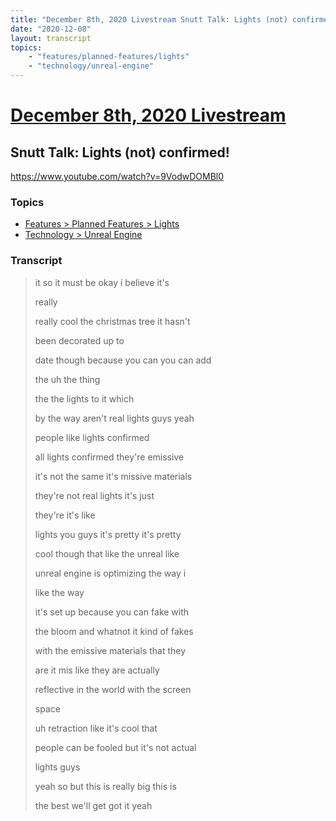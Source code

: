 ```yaml
---
title: "December 8th, 2020 Livestream Snutt Talk: Lights (not) confirmed!"
date: "2020-12-08"
layout: transcript
topics:
    - "features/planned-features/lights"
    - "technology/unreal-engine"
---
```

# [December 8th, 2020 Livestream](../2020-12-08.md)
## Snutt Talk: Lights (not) confirmed!
https://www.youtube.com/watch?v=9VodwDOMBl0

### Topics
* [Features > Planned Features > Lights](../topics/features/planned-features/lights.md)
* [Technology > Unreal Engine](../topics/technology/unreal-engine.md)

### Transcript

> it so it must be okay i believe it's
>
> really
>
> really cool the christmas tree it hasn't
>
> been decorated up to
>
> date though because you can you can add
>
> the uh the thing
>
> the the lights to it which
>
> by the way aren't real lights guys yeah
>
> people like lights confirmed
>
> all lights confirmed they're emissive
>
> it's not the same it's missive materials
>
> they're not real lights it's just
>
> they're it's like
>
> lights you guys it's pretty it's pretty
>
> cool though that like the unreal like
>
> unreal engine is optimizing the way i
>
> like the way
>
> it's set up because you can fake with
>
> the bloom and whatnot it kind of fakes
>
> with the emissive materials that they
>
> are it mis like they are actually
>
> reflective in the world with the screen
>
> space
>
> uh retraction like it's cool that
>
> people can be fooled but it's not actual
>
> lights guys
>
> yeah so but this is really big this is
>
> the best we'll get got it yeah
>
